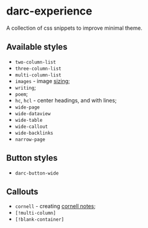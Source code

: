 # darc-experience

A collection of css snippets to improve minimal theme.

## Available styles
- `two-column-list`
- `three-column-list`
- `multi-column-list`
- `images` - image [sizing](https://github.com/SlRvb/Obsidian--ITS-Theme/blob/main/Guide/Image-Positions.md#sizing);
- `writing`;
- `poem`;
- `hc`, `hcl` - center headings, and with lines;
- `wide-page`
- `wide-dataview`
- `wide-table`
- `wide-callout`
- `wide-backlinks`
- `narrow-page`


## Button styles
- `darc-button-wide`

## Callouts
- `cornell` - creating [cornell notes](https://willemstad.cc/Examples/CSSClass-Cornell);
- `[!multi-column]`
- `[!blank-container]`

